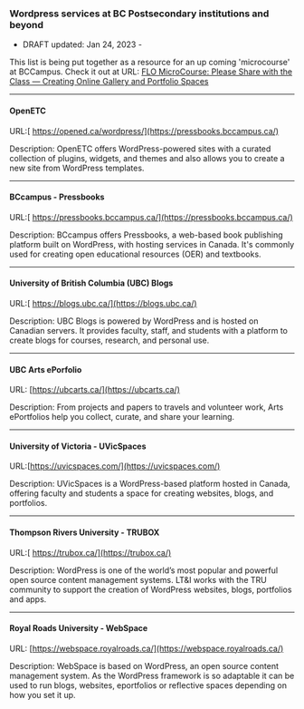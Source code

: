 
### Wordpress services at BC Postsecondary institutions and beyond

- DRAFT updated: Jan 24, 2023 -

This list is being put together as a resource for an up coming 'microcourse' at BCCampus. Check it out at 
URL: [ FLO MicroCourse: Please Share with the Class — Creating Online Gallery and Portfolio Spaces](https://bccampus.ca/event/flo-microcourse-please-share-with-the-class-creating-online-gallery-and-portfolio-spaces/ )

---


#### OpenETC

URL:[ https://opened.ca/wordpress/](https://pressbooks.bccampus.ca/)

Description: OpenETC offers WordPress-powered sites with a curated collection of plugins, widgets, and themes and also allows you to create a new site from WordPress templates.


---


#### BCcampus - Pressbooks

URL:[ https://pressbooks.bccampus.ca/](https://pressbooks.bccampus.ca/)

Description: BCcampus offers Pressbooks, a web-based book publishing platform built on WordPress, with hosting services in Canada. It's commonly used for creating open educational resources (OER) and textbooks.


---


#### University of British Columbia (UBC) Blogs

URL:[ https://blogs.ubc.ca/](https://blogs.ubc.ca/)

Description: UBC Blogs is powered by WordPress and is hosted on Canadian servers. It provides faculty, staff, and students with a platform to create blogs for courses, research, and personal use.


---


#### UBC Arts ePorfolio

URL: [https://ubcarts.ca/](https://ubcarts.ca/)

Description: From projects and papers to travels and volunteer work, Arts ePortfolios help you collect, curate, and share your learning.


---


#### University of Victoria - UVicSpaces

URL:[https://uvicspaces.com/](https://uvicspaces.com/)

Description: UVicSpaces is a WordPress-based platform hosted in Canada, offering faculty and students a space for creating websites, blogs, and portfolios.


---


#### Thompson Rivers University - TRUBOX

URL:[ https://trubox.ca/](https://trubox.ca/)

Description: WordPress is one of the world’s most popular and powerful open source content management systems. LT&I works with the TRU community to support the creation of WordPress websites, blogs, portfolios and apps.


---


#### Royal Roads University - WebSpace

URL: [https://webspace.royalroads.ca/](https://webspace.royalroads.ca/) 

Description: WebSpace is based on WordPress, an open source content management system. As the WordPress framework is so adaptable it can be used to run blogs, websites, eportfolios or reflective spaces depending on how you set it up.
